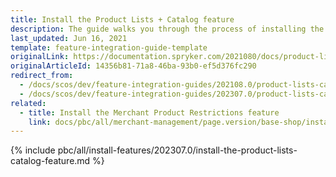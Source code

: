 ```yaml
---
title: Install the Product Lists + Catalog feature
description: The guide walks you through the process of installing the Product Lists as a catalog feature in the project.
last_updated: Jun 16, 2021
template: feature-integration-guide-template
originalLink: https://documentation.spryker.com/2021080/docs/product-lists-catalog-feature-integration
originalArticleId: 14356b81-71a8-46ba-93b0-ef5d376fc290
redirect_from:
  - /docs/scos/dev/feature-integration-guides/202108.0/product-lists-catalog-feature-integration.html
  - /docs/scos/dev/feature-integration-guides/202307.0/product-lists-catalog-feature-integration.html
related:
  - title: Install the Merchant Product Restrictions feature
    link: docs/pbc/all/merchant-management/page.version/base-shop/install-and-upgrade/install-the-merchant-product-restrictions-feature.html
---
```


{% include pbc/all/install-features/202307.0/install-the-product-lists-catalog-feature.md %} <!-- To edit, see /_includes/pbc/all/install-features/202307.0/install-the-product-lists-catalog-feature.md -->
